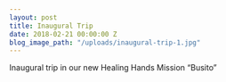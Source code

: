 ```yaml
---
layout: post
title: Inaugural Trip
date: 2018-02-21 00:00:00 Z
blog_image_path: "/uploads/inaugural-trip-1.jpg"
---
```


Inaugural trip in our new Healing Hands Mission “Busito”